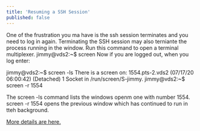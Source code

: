 ```yaml
---
title: 'Resuming a SSH Session'
published: false
---
```


One of the frustration you ma have is the ssh session terminates and you need to log in again. Terminating the SSH session may also terniante the process running in the window.
Run this command to open a terminal multiplexer.
jimmy@vds2:~$ screen
Now if you are logged out, when you log enter:

jimmy@vds2:~$ screen -ls
There is a screen on:
	1554.pts-2.vds2	(07/17/20 06:00:42)	(Detached)
1 Socket in /run/screen/S-jimmy.
jimmy@vds2:~$ screen -r 1554


The screen -ls command lists the windows openm one with number 1554. screen -r 1554 opens the previous window which has continued to run in tteh background.



[More details are here.](https://www.howtogeek.com/662422/how-to-use-linuxs-screen-command/)